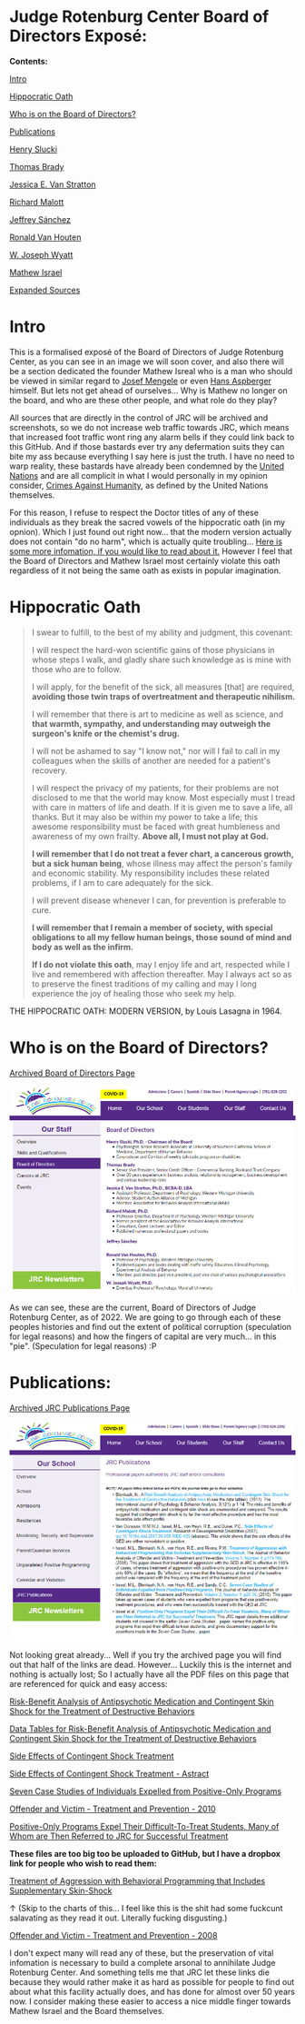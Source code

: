 # Judge Rotenburg Center Board of Directors Exposé:

**Contents:**

[Intro](#Intro)

[Hippocratic Oath](#Hippocratic-Oath)

[Who is on the Board of Directors?](#Who-is-on-the-Board-of-Directors)

[Publications](#Publications)

[Henry Slucki]()

[Thomas Brady]()

[Jessica E. Van Stratton]()

[Richard Malott]()

[Jeffrey Sánchez]()

[Ronald Van Houten]()

[W. Joseph Wyatt]()

[Mathew Israel]()

[Expanded Sources]()

# Intro

This is a formalised exposé of the Board of Directors of Judge Rotenburg Center, as you can see in an image we will soon cover, and also there will be a section dedicated the founder Mathew Isreal who is a man who should be viewed in similar regard to [Josef Mengele](https://encyclopedia.ushmm.org/content/en/article/josef-mengele) or even [Hans Aspberger](https://www.theguardian.com/world/2018/apr/19/hans-asperger-aided-and-supported-nazi-programme-study-says) himself. But lets not get ahead of ourselves... Why is Mathew no longer on the board, and who are these other people, and what role do they play?

All sources that are directly in the control of JRC will be archived and screenshots, so we do not increase web traffic towards JRC, which means that increased foot traffic wont ring any alarm bells if they could link back to this GitHub. And if those bastards ever try any defermation suits they can bite my ass because everything I say here is just the truth. I have no need to warp reality, these bastards have already been condemned by the [United Nations](https://github.com/Admiral-Chair/Neurodiversity_Political_Strategy/blob/a909d4b5254b4ddf75764431cd8352c5ce3ede68/Page%2083%20&%2084%20of%20report-of-the-special-rapporteur-on-torture.pdf) and are all complicit in what I would personally in my opinion consider, [Crimes Against Humanity](https://github.com/Admiral-Chair/Neurodiversity_Political_Strategy/blob/b031c722d63ae60aaea27c685a50a3d36a064864/Page%2010%20&%2011%20of%20the%20Rome%20Statute%20of%20the%20International%20Criminal%20Court.pdf), as defined by the United Nations themselves.

For this reason, I refuse to respect the Doctor titles of any of these individuals as they break the sacred vowels of the hippocratic oath (in my opnion). Which I just found out right now... that the modern version actually does not contain "do no harm", which is actually quite troubling... [Here is some more infomation, if you would like to read about it.](https://www.nlm.nih.gov/hmd/greek/greek_oath.html) However I feel that the Board of Directors and Mathew Israel most certainly violate this oath regardless of it not being the same oath as exists in popular imagination.

# Hippocratic Oath

>I swear to fulfill, to the best of my ability and judgment, this covenant:
>
>I will respect the hard-won scientific gains of those physicians in whose steps I walk, and gladly share such knowledge as is mine with those who are to follow.
>
>I will apply, for the benefit of the sick, all measures [that] are required, **avoiding those twin traps of overtreatment and therapeutic nihilism.**
>
>I will remember that there is art to medicine as well as science, and **that warmth, sympathy, and understanding may outweigh the surgeon's knife or the chemist's drug.**
>
>I will not be ashamed to say "I know not," nor will I fail to call in my colleagues when the skills of another are needed for a patient's recovery.
>
>I will respect the privacy of my patients, for their problems are not disclosed to me that the world may know. Most especially must I tread with care in matters of life and death. If it is given me to save a life, all thanks. But it may also be within my power to take a life; this awesome responsibility must be faced with great humbleness and awareness of my own frailty. **Above all, I must not play at God.**
>
>**I will remember that I do not treat a fever chart, a cancerous growth, but a sick human being**, whose illness may affect the person's family and economic stability. My responsibility includes these related problems, if I am to care adequately for the sick.
>
>I will prevent disease whenever I can, for prevention is preferable to cure.
>
>**I will remember that I remain a member of society, with special obligations to all my fellow human beings, those sound of mind and body as well as the infirm.**
>
>**If I do not violate this oath**, may I enjoy life and art, respected while I live and remembered with affection thereafter. May I always act so as to preserve the finest traditions of my calling and may I long experience the joy of healing those who seek my help.

THE HIPPOCRATIC OATH: MODERN VERSION, by Louis Lasagna in 1964.

# Who is on the Board of Directors?

[Archived Board of Directors Page](https://web.archive.org/web/20221220070907/https://www.judgerc.org/board-of-directors.html)

![image](https://github.com/Admiral-Chair/Neurodiversity_Political_Strategy/blob/36561ff0db7bfb5ffaebbe9b44db68fb3e77f94d/Board%20of%20Directors.PNG)

As we can see, these are the current, Board of Directors of Judge Rotenburg Center, as of 2022. We are going to go through each of these peoples histories and find out the extent of political corruption (speculation for legal reasons) and how the fingers of capital are very much... in this "pie". (Speculation for legal reasons) :P

# Publications:

[Archived JRC Publications Page](https://web.archive.org/web/20221220071656/https://www.judgerc.org/jrc-publications.html)

![image](https://github.com/Admiral-Chair/Neurodiversity_Political_Strategy/blob/2def6064cb4dc5a33d5516980ea7743becc71637/JRC%20Publications.PNG)

Not looking great already... Well if you try the archived page you will find out that half of the links are dead. However... Luckily this is the internet and nothing is actually lost; So I actually have all the PDF files on this page that are referenced for quick and easy access:

[Risk-Benefit Analysis of Antipsychotic Medication and Contingent Skin Shock for the Treatment of Destructive Behaviors](https://github.com/Admiral-Chair/Neurodiversity_Political_Strategy/blob/4ac81eccdbcc543f8dc9a454922b39ab5d07d7c0/A%20Risk-Benefit%20Analysis%20of%20Antipsychotic%20Medication%20and%20Contingent.pdf)

[Data Tables for Risk-Benefit Analysis of Antipsychotic Medication and Contingent Skin Shock for the Treatment of Destructive Behaviors](https://github.com/Admiral-Chair/Neurodiversity_Political_Strategy/blob/4ac81eccdbcc543f8dc9a454922b39ab5d07d7c0/DATA%20TABLES%20A%20Risk-Benefit%20Analysis%20of%20Antipsychotic%20Medication%20and%20Contingent%20.pdf)

[Side Effects of Contingent Shock Treatment](https://github.com/Admiral-Chair/Neurodiversity_Political_Strategy/blob/4ac81eccdbcc543f8dc9a454922b39ab5d07d7c0/Side%20effects%20of%20contingent%20shock%20treatment.pdf)

[Side Effects of Contingent Shock Treatment - Astract](https://github.com/Admiral-Chair/Neurodiversity_Political_Strategy/blob/83e1bd481ded3bfc79a0e60d5626ff20f4a017e6/Side%20effects%20of%20contingent%20shock%20treatment%20-%20ScienceDirect.pdf)

[Seven Case Studies of Individuals Expelled from Positive-Only Programs](https://github.com/Admiral-Chair/Neurodiversity_Political_Strategy/blob/4ac81eccdbcc543f8dc9a454922b39ab5d07d7c0/Seven%20Case%20Studies%20of%20Individuals%20Expelled%20from%20Positive-Only%20Programs.pdf)

[Offender and Victim - Treatment and Prevention - 2010](https://github.com/Admiral-Chair/Neurodiversity_Political_Strategy/blob/993855e6148994663188547322938b54087e139f/Offender%20and%20Victim%20Treatment%20and%20Prevention%202010.pdf)

[Positive-Only Programs Expel Their Difficult-To-Treat Students, Many of Whom are Then Referred to JRC for Successful Treatment](https://github.com/Admiral-Chair/Neurodiversity_Political_Strategy/blob/993855e6148994663188547322938b54087e139f/POSITIVE-ONLY%20PROGRAMS%20EXPEL%20THEIR%20DIFFICULT-TO-TREAT%20STUDENTS.pdf)

**These files are too big too be uploaded to GitHub, but I have a dropbox link for people who wish to read them:**

[Treatment of Aggression with Behavioral Programming that Includes Supplementary Skin-Shock](https://www.dropbox.com/s/gqf6guraowzlfpw/Treatment%20of%20Aggression%20with%20Behavioral%20Programming%20that%20Includes%20Supplementary%20Contingent%20Skin-Shock.pdf?dl=0) 

↑ (Skip to the charts of this... I feel like this is the shit had some fuckcunt salavating as they read it out. Literally fucking disgusting.)

[Offender and Victim - Treatment and Prevention - 2008](https://www.dropbox.com/s/bagl34cc92n1qnk/Offender%20and%20Victim%20Treatment%20and%20Prevention.pdf?dl=0)

I don't expect many will read any of these, but the preservation of vital infomation is necessary to build a complete arsonal to annihilate Judge Rotenburg Center. And something tells me that JRC let these links die because they would rather make it as hard as possible for people to find out about what this facility actually does, and has done for almost over 50 years now. I consider making these easier to access a nice middle finger towards Mathew Israel and the Board themselves.
